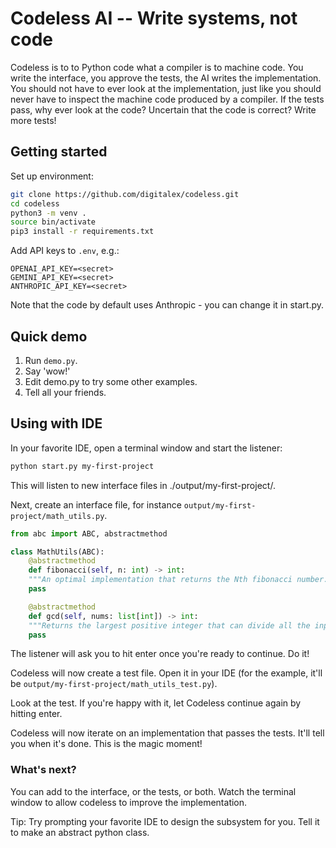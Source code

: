 # Codeless AI -- Write systems, not code
Codeless is to to Python code what a compiler is to machine code. You write the interface, you approve the tests, the AI writes the implementation. You should not have to ever look at the implementation, just like you should never have to inspect the machine code produced by a compiler. If the tests pass, why ever look at the code? Uncertain that the code is correct? Write more tests!

## Getting started

Set up environment:

```bash
git clone https://github.com/digitalex/codeless.git
cd codeless
python3 -m venv .
source bin/activate
pip3 install -r requirements.txt
```

Add API keys to `.env`, e.g.:

```
OPENAI_API_KEY=<secret>
GEMINI_API_KEY=<secret>
ANTHROPIC_API_KEY=<secret>
```

Note that the code by default uses Anthropic - you can change it in start.py.

## Quick demo

1. Run `demo.py`.
2. Say 'wow!'
3. Edit demo.py to try some other examples.
4. Tell all your friends.


## Using with IDE

In your favorite IDE, open a terminal window and start the listener:

```bash
python start.py my-first-project
```

This will listen to new interface files in ./output/my-first-project/.

Next, create an interface file, for instance `output/my-first-project/math_utils.py`.

```python
from abc import ABC, abstractmethod

class MathUtils(ABC):
    @abstractmethod
    def fibonacci(self, n: int) -> int:
	"""An optimal implementation that returns the Nth fibonacci number."""
	pass

    @abstractmethod
    def gcd(self, nums: list[int]) -> int:
	"""Returns the largest positive integer that can divide all the input numbers without a remainder."""
	pass
```

The listener will ask you to hit enter once you're ready to continue. Do it!

Codeless will now create a test file. Open it in your IDE (for the example, it'll be `output/my-first-project/math_utils_test.py`).

Look at the test. If you're happy with it, let Codeless continue again by hitting enter.

Codeless will now iterate on an implementation that passes the tests. It'll tell you when it's done. This is the magic moment!

### What's next?

You can add to the interface, or the tests, or both. Watch the terminal window to allow codeless to improve the implementation.

Tip: Try prompting your favorite IDE to design the subsystem for you. Tell it to make an abstract python class.
